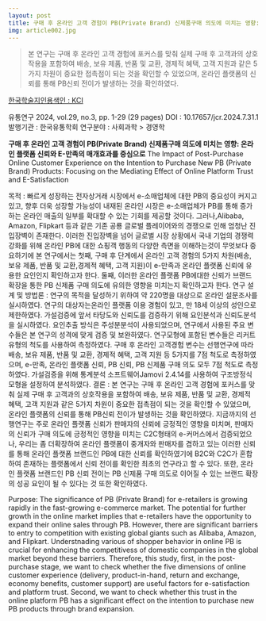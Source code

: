 ```yaml
---
layout: post
title: 구매 후 온라인 고객 경험이 PB(Private Brand) 신제품구매 의도에 미치는 영향: 온라인 플랫폼 신뢰와 E-만족의 매개효과를 중심으로
img: article002.jpg
---
```


<blockquote>
본 연구는 구매 후 온라인 고객 경험에 포커스를 맞춰 실제 구매 후 고객과의 상호작용을 포함하여 배송, 보유 제품, 반품 및 교환, 경제적 혜택, 고객 지원과 같은 5가지 차원이 중요한 접촉점이 되는 것을 확인할 수 있었으며, 온라인 플랫폼의 신뢰를 통해 PB신뢰 전이가 발생하는 것을 확인하였다.
</blockquote>

<a href="https://www.kci.go.kr/kciportal/ci/sereArticleSearch/ciSereArtiView.kci?sereArticleSearchBean.artiId=ART003104616"> 한국학술지인용색인 : KCI </a>

유통연구
2024, vol.29, no.3, pp. 1-29 (29 pages)
DOI : 10.17657/jcr.2024.7.31.1
발행기관 : 한국유통학회
연구분야 : 사회과학 > 경영학

<B> 구매 후 온라인 고객 경험이 PB(Private Brand) 신제품구매 의도에 미치는 영향: 온라인 플랫폼 신뢰와 E-만족의 매개효과를 중심으로</b>
The Impact of Post-Purchase Online Customer Experience on the Intention to Purchase New PB (Private Brand) Products: Focusing on the Mediating Effect of Online Platform Trust and E-Satisfaction

목적 : 빠르게 성장하는 전자상거래 시장에서 e-소매업체에 대한 PB의 중요성이 커지고 있고, 향후 더욱 성장할 가능성이 내재된 온라인 시장은 e-소매업체가 PB를 통해 증가하는 온라인 매출의 일부를 확대할 수 있는 기회를 제공할 것이다. 그러나,Alibaba, Amazon, Flipkart 등과 같은 기존 공룡 글로벌 플레이어와의 경쟁으로 인해 엄청난 진입장벽이 존재한다. 이러한 진입장벽을 넘어 글로벌 시장 상황에서 국내 기업의 경쟁력 강화를 위해 온라인 PB에 대한 쇼핑객 행동의 다양한 측면을 이해하는것이 무엇보다 중요하기에 본 연구에서는 첫째, 구매 후 단계에서 온라인 고객 경험의 5가지 차원(배송, 보유 제품, 반품 및 교환,경제적 혜택, 고객 지원)이 e-만족과 온라인 플랫폼 신뢰에 유용한 요인인지 확인하고자 한다. 둘째, 이러한 온라인 플랫폼 PB에대한 신뢰가 브랜드 확장을 통한 PB 신제품 구매 의도에 유의한 영향을 미치는지 확인하고자 한다.
연구 설계 및 방법론 : 연구의 목적을 달성하기 위하여 약 220명을 대상으로 온라인 설문조사를 실시하였다. 연구의 대상자는온라인 플랫폼 이용 경험이 있고, 만 18세 이상의 성인으로 제한하였다. 가설검증에 앞서 타당도와 신뢰도를 검증하기 위해 요인분석과 신뢰도분석을 실시하였다. 요인추출 방식은 주성분분석이 사용되었으며, 연구에서 사용된 주요 변수들은 본 연구의 성격에 맞게 검증 및 보완하였다. 연구모형에 포함된 변수들은 리커트 유형의 척도를 사용하여 측정하였다. 구매 후 온라인 고객경험 변수는 선행연구에 따라 배송, 보유 제품, 반품 및 교환, 경제적 혜택, 고객 지원 등 5가지를 7점 척도로 측정하였으며, e-만족, 온라인 플랫폼 신뢰, PB 신뢰, PB 신제품 구매 의도 모두 7점 척도로 측정하였다. 가설검증을 위해 통계분석 소프트웨어Jamovi 2.4.14를 사용하여 구조방정식 모형을 설정하여 분석하였다.
결론 : 본 연구는 구매 후 온라인 고객 경험에 포커스를 맞춰 실제 구매 후 고객과의 상호작용을 포함하여 배송, 보유 제품, 반품 및 교환, 경제적 혜택, 고객 지원과 같은 5가지 차원이 중요한 접촉점이 되는 것을 확인할 수 있었으며, 온라인 플랫폼의 신뢰를 통해 PB신뢰 전이가 발생하는 것을 확인하였다. 지금까지의 선행연구는 주로 온라인 플랫폼 신뢰가 판매자의 신뢰에 긍정적인 영향을 미치며, 판매자의 신뢰가 구매 의도에 긍정적인 영향을 미치는 C2C형태의 e-커머스에서 검증되었으나, 우리는 좀 더확장하여 온라인 플랫폼이 중개자와 판매자를 겸하고 있는 이러한 신뢰를 통해 온라인 플랫폼 브랜드인 PB에 대한 신뢰를 확인하였기에 B2C와 C2C가 혼합하여 존재하는 플랫폼에서 신뢰 전이를 확인한 최초의 연구라고 할 수 있다. 또한, 온라인 플랫폼 브랜드인 PB 신뢰 전이는 PB 신제품 구매 의도로 이어질 수 있는 브랜드 확장의 성공 요인이 될 수 있다는 것 또한 확인하였다.

Purpose: The significance of PB (Private Brand) for e-retailers is growing rapidly in the fast-growing e-commerce market. The potential for further growth in the online market implies that e-retailers have the opportunity to expand their online sales through PB. However, there are significant barriers to entry to competition with existing global giants such as Alibaba, Amazon, and Flipkart. Understnading various of shopper behavior in online PB is crucial for enhancing the competitivess of domestic companies in the global market beyond these barriers. Therefore, this study, first, in the post-purchase stage, we want to check whether the five dimensions of online customer experience (delivery, product-in-hand, return and exchange, economy benefits, customer support) are useful factors for e-satisfaction and platform trust. Second, we want to check whether this trust in the online platform PB has a significant effect on the intention to purchase new PB products through brand expansion.
